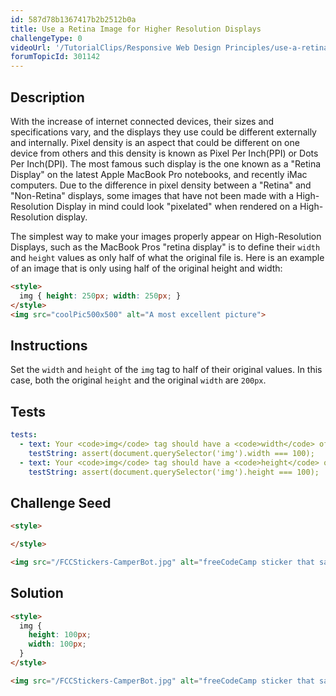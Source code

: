 ```yaml
---
id: 587d78b1367417b2b2512b0a
title: Use a Retina Image for Higher Resolution Displays
challengeType: 0
videoUrl: '/TutorialClips/Responsive Web Design Principles/use-a-retina-image-for-higher-resolution-displays.webm'
forumTopicId: 301142
---
```


## Description
<section id='description'>
With the increase of internet connected devices, their sizes and specifications vary, and the displays they use could be different externally and internally. Pixel density is an aspect that could be different on one device from others and this density is known as Pixel Per Inch(PPI) or Dots Per Inch(DPI). The most famous such display is the one known as a "Retina Display" on the latest Apple MacBook Pro notebooks, and recently iMac computers. Due to the difference in pixel density between a "Retina" and "Non-Retina" displays, some images that have not been made with a High-Resolution Display in mind could look "pixelated" when rendered on a High-Resolution display.

The simplest way to make your images properly appear on High-Resolution Displays, such as the MacBook Pros "retina display" is to define their <code>width</code> and <code>height</code> values as only half of what the original file is.
Here is an example of an image that is only using half of the original height and width:

```html
<style>
  img { height: 250px; width: 250px; }
</style>
<img src="coolPic500x500" alt="A most excellent picture">
```

</section>

## Instructions
<section id='instructions'>
Set the <code>width</code> and <code>height</code> of the <code>img</code> tag to half of their original values. In this case, both the original <code>height</code> and the original <code>width</code> are <code>200px</code>.
</section>

## Tests
<section id='tests'>

```yml
tests:
  - text: Your <code>img</code> tag should have a <code>width</code> of 100 pixels.
    testString: assert(document.querySelector('img').width === 100);
  - text: Your <code>img</code> tag should have a <code>height</code> of 100 pixels.
    testString: assert(document.querySelector('img').height === 100);

```

</section>

## Challenge Seed
<section id='challengeSeed'>

<div id='html-seed'>

```html
<style>

</style>

<img src="/FCCStickers-CamperBot.jpg" alt="freeCodeCamp sticker that says 'Because CamperBot Cares'">
```

</div>



</section>

## Solution
<section id='solution'>

```html
<style>
  img { 
    height: 100px; 
    width: 100px; 
  }
</style>

<img src="/FCCStickers-CamperBot.jpg" alt="freeCodeCamp sticker that says 'Because CamperBot Cares'">
```

</section>
